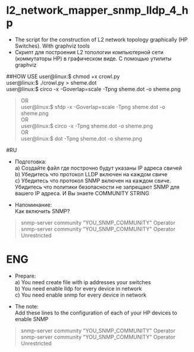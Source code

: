 # l2_network_mapper_snmp_lldp_4_hp
- The script for the construction of L2 network topology graphically (HP Switches). With graphviz tools
- Скрипт для построения L2 топологии компьютерной сети (коммутаторы HP) в графическом виде. С помощью утилиты graphviz 

##HOW USE
user@linux:$ chmod +x crowl.py</br>
user@linux:$ ./crowl.py > sheme.dot</br>
user@linux:$ circo -x -Goverlap=scale  -Tpng sheme.dot -o sheme.png</br>
>OR </br>
>user@linux:$ sfdp -x -Goverlap=scale  -Tpng sheme.dot -o sheme.png</br>
>OR </br>
>user@linux:$ circo -x -Tpng sheme.dot -o sheme.png</br>
>OR </br>
>user@linux:$ dot -Tpng sheme.dot -o sheme.png</br>

#RU
- Подготовка:</br>
a) Создайте файл где построчно будут указаны IP адреса свичей</br>
b) Убедитесь что протокол LLDP включен на каждом свиче</br>
c) Убедитесь что протокол SNMP включен на каждом свиче. Убидитесь что политики безопасности не запрещают SNMP для вашего IP адреса. И Вы знаете COMMUNITY STRING</br>

- Напоминание:</br>
Как включить SNMP?
>snmp-server community "YOU_SNMP_COMMUNITY" Operator</br>
>snmp-server community "YOU_SNMP_COMMUNITY" Operator Unrestricted</br>

# ENG
- Prepare:</br>
a) You need create file with ip addresses your switches</br>
b) You need enable lldp for every device in network</br>
c) You need enable snmp for every device in network</br>
  
- The note:</br>
Add these lines to the configuration of each of your HP devices to enable SNMP</br>
>snmp-server community "YOU_SNMP_COMMUNITY" Operator</br>
>snmp-server community "YOU_SNMP_COMMUNITY" Operator Unrestricted</br>
